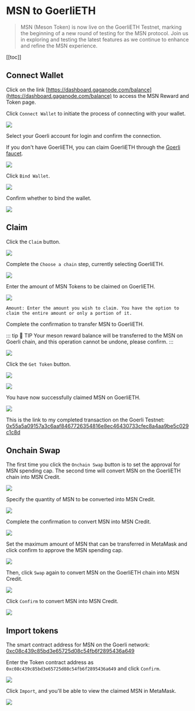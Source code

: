 # MSN to GoerliETH

>MSN (Meson Token) is now live on the GoerliETH Testnet, marking the beginning of a new round of testing for the MSN protocol. Join us in exploring and testing the latest features as we continue to enhance and refine the MSN experience.

[[toc]]

## Connect Wallet

Click on the link [https://dashboard.gaganode.com/balance](https://dashboard.gaganode.com/balance) to access the MSN Reward and Token page.

Click `Connect Wallet` to initiate the process of connecting with your wallet.

![](./../images/../src/images/msn/msn01.png)

Select your Goerli account for login and confirm the connection.

If you don't have GoerliETH, you can claim GoerliETH through the [Goerli faucet](https://goerlifaucet.com/).

![](./../images/../src/images/msn/msn02.png)

Click `Bind Wallet`.

![](./../images/../src/images/msn/msn03.png)

Confirm whether to bind the wallet.

![](./../images/../src/images/msn/msn04.png)

## Claim

Click the `Claim` button.

![](./../images/../src/images/msn/msn05.png)

Complete the `Choose a chain` step, currently selecting GoerliETH.

![](./../images/../src/images/msn/msn06.png)

Enter the amount of MSN Tokens to be claimed on GoerliETH.

![](./../images/../src/images/msn/msn07.png)

```
Amount: Enter the amount you wish to claim. You have the option to claim the entire amount or only a portion of it.
```

Complete the confirmation to transfer MSN to GoerliETH.

::: tip 🚧 TIP
Your meson reward balance will be transferred to the MSN on Goerli chain, and this operation cannot be undone, please confirm.
:::

![](./../images/../src/images/msn/msn08.png)

Click the `Get Token` button.

![](./../images/../src/images/msn/msn09.png)

![](./../images/../src/images/msn/msn10.png)

You have now successfully claimed MSN on GoerliETH.

![](./../images/../src/images/msn/msn11.png)

This is the link to my completed transaction on the Goerli Testnet: [0x55a5a09157a3c6aaf8467726354816e8ec46430733cfec8a4aa9be5c029c1c8d](https://goerli.etherscan.io/tx/0x55a5a09157a3c6aaf8467726354816e8ec46430733cfec8a4aa9be5c029c1c8d)

## Onchain Swap

The first time you click the `Onchain Swap` button is to set the approval for MSN spending cap. The second time will convert MSN on the GoerliETH chain into MSN Credit.

![](./../images/../src/images/msn/msn12-1.png)

Specify the quantity of MSN to be converted into MSN Credit.

![](./../images/../src/images/msn/msn13.png)

Complete the confirmation to convert MSN into MSN Credit.

![](./../images/../src/images/msn/msn14.png)

Set the maximum amount of MSN that can be transferred in MetaMask and click confirm to approve the MSN spending cap.

![](./../images/../src/images/msn/msn23.png)

Then, click `Swap` again to convert MSN on the GoerliETH chain into MSN Credit.

![](./../images/../src/images/msn/msn17.png)

Click `Confirm` to convert MSN into MSN Credit.

![](./../images/../src/images/msn/msn18.png)

## Import tokens

The smart contract address for MSN on the Goerli network: [0xc08c439c85bd3e65725d08c54fb6f2895436a649](https://goerli.etherscan.io/token/0xc08c439c85bd3e65725d08c54fb6f2895436a649)

Enter the Token contract address as `0xc08c439c85bd3e65725d08c54fb6f2895436a649` and click `Confirm`.

![](./../images/../src/images/msn/msn24.png)

Click `Import`, and you'll be able to view the claimed MSN in MetaMask.

![](./../images/../src/images/msn/msn25.png)
